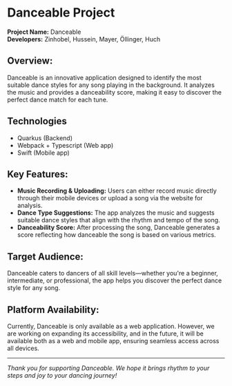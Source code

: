 # **Danceable Project**

**Project Name:** Danceable  
**Developers:** Zinhobel, Hussein, Mayer, Öllinger, Huch

## **Overview:**

Danceable is an innovative application designed to identify the most suitable dance styles for any song playing in the background. It analyzes the music and provides a danceability score, making it easy to discover the perfect dance match for each tune.

## **Technologies**

- Quarkus (Backend)
- Webpack + Typescript (Web app)
- Swift (Mobile app)

## **Key Features:**

- **Music Recording & Uploading:** Users can either record music directly through their mobile devices or upload a song via the website for analysis.
- **Dance Type Suggestions:** The app analyzes the music and suggests suitable dance styles that align with the rhythm and tempo of the song.
- **Danceability Score:** After processing the song, Danceable generates a score reflecting how danceable the song is based on various metrics.

## **Target Audience:**

Danceable caters to dancers of all skill levels—whether you're a beginner, intermediate, or professional, the app helps you discover the perfect dance style for any song.

## **Platform Availability:**

Currently, Danceable is only available as a web application. However, we are working on expanding its accessibility, and in the future, it will be available both as a web and mobile app, ensuring seamless access across all devices.

---

*Thank you for supporting Danceable. We hope it brings rhythm to your steps and joy to your dancing journey!*
